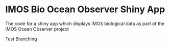 # IMOS Bio Ocean Observer Shiny App

The code for a shiny app which displays IMOS biological data as part of the IMOS Ocean Observer project

Test Branching
